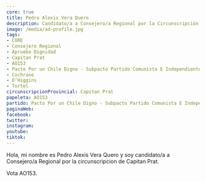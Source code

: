 ```yaml
---
core: true
title: Pedro Alexis Vera Quero
description: Candidato/a a Consejero/a Regional por la Circunscripción de Capitan Prat
image: /media/ad-profile.jpg
tags:
- CORE
- Consejero Regional
- Apruebo Dignidad
- Capitan Prat
- AO153
- Pacto Por un Chile Digno - Subpacto Partido Comunista E Independientes - Partido Comunista De Chile
- Cochrane
- O’Higgins
- Tortel
circunscripcionProvincial: Capitan Prat
papeleta: AO153
partido: Pacto Por un Chile Digno - Subpacto Partido Comunista E Independientes - Partido Comunista De Chile
paginaWeb:
facebook:
twitter:
instagram:
youtube:
tiktok:
---
```

Hola, mi nombre es Pedro Alexis Vera Quero y soy candidato/a a Consejero/a Regional por la circunscripcion de Capitan Prat.

Vota AO153.